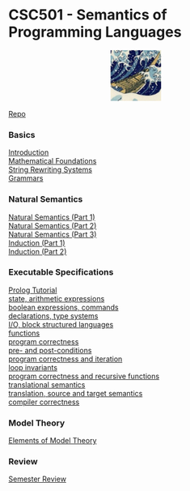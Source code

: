 # CSC501 - Semantics of Programming Languages

<center>
<img src="https://raw.githubusercontent.com/lutzhamel/CSC501/main/notes/images/hokusai.jpeg"
  width="100" height="100">
</center>

[Repo](https://github.com/lutzhamel/CSC501)

### Basics

[Introduction](https://lutzhamel.github.io/CSC501/notes/csc501-ln001.pdf)<br>
[Mathematical Foundations](https://lutzhamel.github.io/CSC501/notes/csc501-ln001a.pdf)<br>
[String Rewriting Systems](https://lutzhamel.github.io/CSC501/notes/csc501-ln002.pdf)<br>
[Grammars](https://lutzhamel.github.io/CSC501/notes/csc501-ln003.pdf)<br>

### Natural Semantics

[Natural Semantics (Part 1)](https://lutzhamel.github.io/CSC501/notes/csc501-ln004.pdf)<br>
[Natural Semantics (Part 2)](https://lutzhamel.github.io/CSC501/notes/csc501-ln005.pdf)<br>
[Natural Semantics (Part 3)](https://lutzhamel.github.io/CSC501/notes/csc501-ln006.pdf)<br>
[Induction (Part 1)](https://lutzhamel.github.io/CSC501/notes/csc501-ln007.pdf)<br>
[Induction (Part 2)](https://lutzhamel.github.io/CSC501/notes/csc501-ln008.pdf)<br>

### Executable Specifications

[Prolog Tutorial](https://lutzhamel.github.io/CSC501/notes/prolog-tutorial.pdf)<br>
[state, arithmetic expressions](https://lutzhamel.github.io/CSC501/notes/csc501-ln009.pdf)<br>
[boolean expressions, commands](https://lutzhamel.github.io/CSC501/notes/csc501-ln010.pdf)<br>
[declarations, type systems](https://lutzhamel.github.io/CSC501/notes/csc501-ln011.pdf)<br>
[I/O, block structured languages](https://lutzhamel.github.io/CSC501/notes/csc501-ln012.pdf)<br>
[functions](https://lutzhamel.github.io/CSC501/notes/csc501-ln013.pdf)<br>
[program correctness](https://lutzhamel.github.io/CSC501/notes/csc501-ln014.pdf)<br>
[pre- and post-conditions](https://lutzhamel.github.io/CSC501/notes/csc501-ln015.pdf)<br>
[program correctness and iteration](https://lutzhamel.github.io/CSC501/notes/csc501-ln016.pdf)<br>
[loop invariants](https://lutzhamel.github.io/CSC501/notes/csc501-ln017.pdf)<br>
[program correctness and recursive functions](https://lutzhamel.github.io/CSC501/notes/csc501-ln018.pdf)<br>
[translational semantics](https://lutzhamel.github.io/CSC501/notes/csc501-ln019.pdf)<br>
[translation, source and target semantics](https://lutzhamel.github.io/CSC501/notes/csc501-ln020.pdf)<br>
[compiler correctness](https://lutzhamel.github.io/CSC501/notes/csc501-ln021.pdf)<br>

### Model Theory

[Elements of Model Theory](https://lutzhamel.github.io/CSC501/notes/csc501-ln022.pdf)<br>

### Review

[Semester Review](https://lutzhamel.github.io/CSC501/notes/semester-review.pdf)<br>
